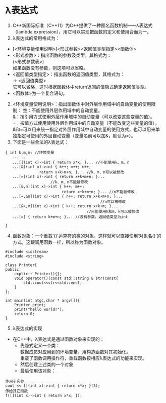 # λ表达式
1. C++新国际标准（C++11）为C++提供了一种匿名函数机制――λ表达式（lambda expression），用它可以实现把函数的定义和使用合而为一。
2. λ表达式的常用格式为：   
* [<环境变量使用说明>]<形式参数><返回值类型指定><函数体>
* <形式参数>：指出函数的参数及类型，其格式为：   
(<形式参数表>)  
如果函数没有参数，则这项可以省略。  
* <返回值类型指定>：指出函数的返回值类型，其格式为：    
-> <返回值类型>  
它可以省略，这时根据函数体中return返回的值隐式确定返回值类型。  
* <函数体>为一个复合语句。
2. <环境变量使用说明>：指出函数体中对外层作用域中的自动变量的使用限制：
空：不能使用外层作用域中的自动变量。  
&：按引用方式使用外层作用域中的自动变量（可以改变这些变量的值）。  
=：按值方式使用使用外层作用域中的自动变量（不能改变这些变量的值）。  
&和=可以用来统一指定对外层作用域中自动变量的使用方式，也可以用来单独指定可使用的外层自动变量（变量名前可以加&，默认为=）。
3. 下面是一些合法的λ表达式：
```
{ int k,m,n; //环境变量
   ......
   ...[](int x)->int { return x*x; }... //不能使用k、m、n
   ...[&](int x)->int { k++; m++; n++; 
               return x+k+m+n; }... //k、m、n可以被修改
   ...[=](int x)->int { return x+k+m+n; }...
					//k、m、n不能被修改
   ...[&,n](int x)->int { k++; m++; 
                         return x+k+m+n; }... //n不能被修改
   ...[=,&n](int x)->int { n++; return x+k+m+n; }... 
                                          //n可以被修改
   ...[&k,m](int x)->int { k++; return x+k+m; }...   
                                    //只能使用k和m，k可以被修改
   ...[=] { return k+m+n; }... //没有参数，返回值类型为int
				
}
```
4. 函数对象：一个重载'()'运算符的类的对象，这样就可以直接使用‘对象名()’的方式，这跟调用函数一样，所以称为函数对象。
```
#include <iostream>
#include <string>

class Printer{
public:
    explicit Printer(){};
    void operator()(const std::string & str)const{
        std::cout<<str<<std::endl;
    }
};

int main(int atgc,char * argv[]){
    Printer print;
    print("hello world!");
    return 0;
}
```
5. λ表达式的实现
* 在C++中，λ表达式是通过函数对象来实现的：  
  + 先隐式定义一个类：  
数据成员对应用到的环境变量，用构造函数对其初始化。  
重载了函数调用操作符，重载函数按相应λ表达式的功能来实现。  
  + 然后创建上述类的一个对象  
  + 最后使用该对象：  
```
作用于实参
cout << [](int x)->int { return x*x; }(3);
传给其它函数
f([](int x)->int { return x*x; });
```


